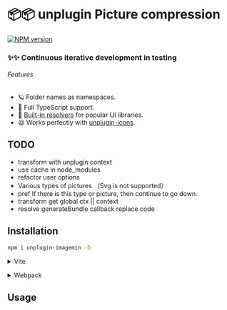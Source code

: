 # 📦📦 unplugin Picture compression

[![NPM version](https://img.shields.io/npm/v/unplugin-imagemin?color=a1b858&label=)](https://www.npmjs.com/package/unplugin-imagemin)

### ✨✨ Continuous iterative development in testing

###### Features

- 🪐 Folder names as namespaces.
- 🦾 Full TypeScript support.
- 🌈 [Built-in resolvers](#importing-from-ui-libraries) for popular UI libraries.
- 😃 Works perfectly with [unplugin-icons](https://github.com/antfu/unplugin-icons).

## TODO 
- transform with unplugin context
- use cache in node_modules
- refactor user options 
- Various types of pictures （Svg is not supported）
- pref If there is this type or picture, then continue to go down.
- transform get global ctx || context
- resolve generateBundle callback replace code

## Installation

```bash
npm i unplugin-imagemin -D
```
<details>
<summary>Vite</summary><br>

```ts
import { defineConfig } from 'vite';
import vue from '@vitejs/plugin-vue';
import imagemin from 'unplugin-imagemin/vite';
export default defineConfig({
  plugins: [
    vue(),
    imagemin({
      conversion: [{ from: /(png)/g, to: 'mozjpeg' }, { from: /(jpg|jpeg)/g, to: 'webp' }]
    }),
  ],
});


```
<br></details>


<details>
<summary>Webpack</summary><br>

```ts
// webpack.config.js

```

<br></details>


## Usage




